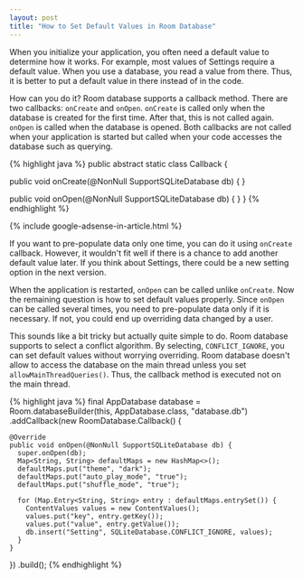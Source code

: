 ```yaml
---
layout: post
title: "How to Set Default Values in Room Database"
---
```


When you initialize your application, you often need a default value to determine how it works. For example, most values of Settings require a default value. When you use a database, you read a value from there. Thus, it is better to put a default value in there instead of in the code.

How can you do it? Room database supports a callback method. There are two callbacks: `onCreate` and `onOpen`. `onCreate` is called only when the database is created for the first time. After that, this is not called again. `onOpen` is called when the database is opened. Both callbacks are not called when your application is started but called when your code accesses the database such as querying.

{% highlight java %}
public abstract static class Callback {

  public void onCreate(@NonNull SupportSQLiteDatabase db) {
  }

  public void onOpen(@NonNull SupportSQLiteDatabase db) {
  }
}
{% endhighlight %}

{% include google-adsense-in-article.html %}

If you want to pre-populate data only one time, you can do it using `onCreate` callback. However, it wouldn't fit well if there is a chance to add another default value later. If you think about Settings, there could be a new setting option in the next version.

When the application is restarted, `onOpen` can be called unlike `onCreate`. Now the remaining question is how to set default values properly. Since `onOpen` can be called several times, you need to pre-populate data only if it is necessary. If not, you could end up overriding data changed by a user.

This sounds like a bit tricky but actually quite simple to do. Room database supports to select a conflict algorithm. By selecting, `CONFLICT_IGNORE`, you can set default values without worrying overriding. Room database doesn't allow to access the database on the main thread unless you set `allowMainThreadQueries()`. Thus, the callback method is executed not on the main thread.

{% highlight java %}
final AppDatabase database = Room.databaseBuilder(this, AppDatabase.class, "database.db")
  .addCallback(new RoomDatabase.Callback() {

    @Override
    public void onOpen(@NonNull SupportSQLiteDatabase db) {
      super.onOpen(db);
      Map<String, String> defaultMaps = new HashMap<>();
      defaultMaps.put("theme", "dark");
      defaultMaps.put("auto_play_mode", "true");
      defaultMaps.put("shuffle_mode", "true");

      for (Map.Entry<String, String> entry : defaultMaps.entrySet()) {
        ContentValues values = new ContentValues();
        values.put("key", entry.getKey());
        values.put("value", entry.getValue());
        db.insert("Setting", SQLiteDatabase.CONFLICT_IGNORE, values);
      }
    }
  })
  .build();
{% endhighlight %}
